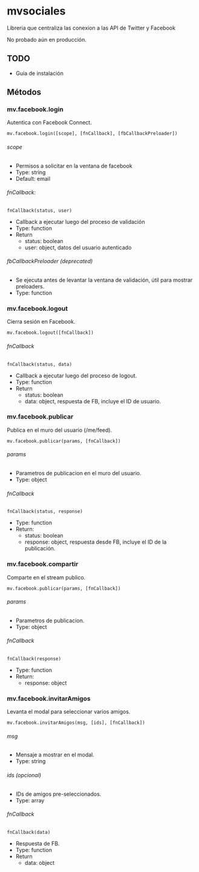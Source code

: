 mvsociales
==========

Libreria que centraliza las conexion a las API de Twitter y Facebook

No probado aún en producción.


TODO
----

- Guía de instalación
	

Métodos
-------

### mv.facebook.login

Autentica con Facebook Connect.

	mv.facebook.login([scope], [fnCallback], [fbCallbackPreloader])

###### scope

- Permisos a solicitar en la ventana de facebook
- Type: string
- Default: email

###### fnCallback: 

	fnCallback(status, user)
	
- Callback a ejecutar luego del proceso de validación
- Type: function
- Return
  - status: boolean
  - user: object, datos del usuario autenticado
	
###### fbCallbackPreloader (deprecated)

- Se ejecuta antes de levantar la ventana de validación, útil para mostrar preloaders.
- Type: function


### mv.facebook.logout

Cierra sesión en Facebook.

	mv.facebook.logout([fnCallback])

###### fnCallback

	fnCallback(status, data)

- Callback a ejecutar luego del proceso de logout.
- Type: function
- Return
  - status: boolean
  - data: object, respuesta de FB, incluye el ID de usuario.
 
### mv.facebook.publicar

Publica en el muro del usuario (/me/feed).

	mv.facebook.publicar(params, [fnCallback])
	
###### params

- Parametros de publicacion en el muro del usuario.
- Type: object

###### fnCallback

	fnCallback(status, response)

- Type: function
- Return: 
  - status: boolean
  - response: object, respuesta desde FB, incluye el ID de la publicación.

### mv.facebook.compartir

Comparte en el stream publico.

	mv.facebook.publicar(params, [fnCallback])
	
###### params

- Parametros de publicacion.
- Type: object

###### fnCallback

	fnCallback(response)

- Type: function
- Return: 
  - response: object

### mv.facebook.invitarAmigos

Levanta el modal para seleccionar varios amigos.

	mv.facebook.invitarAmigos(msg, [ids], [fnCallback])

###### msg

- Mensaje a mostrar en el modal.
- Type: string

###### ids (opcional)

- IDs de amigos pre-seleccionados.
- Type: array

###### fnCallback

	fnCallback(data)

- Respuesta de FB.
- Type: function
- Return
  - data: object
